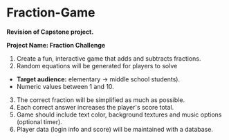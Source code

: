 # Fraction-Game

**Revision of Capstone project.**

**Project Name: Fraction Challenge**

1. Create a fun, interactive game that adds and subtracts fractions.
2. Random equations will be generated for players to solve 
  - **Target audience:** elementary -> middle school students).
  - Numeric values between 1 and 10.
3. The correct fraction will be simplified as much as possible.
4. Each correct answer increases the player's score total.
5. Game should include text color, background textures and music options (optional timer).
6. Player data (login info and score) will be maintained with a database.
